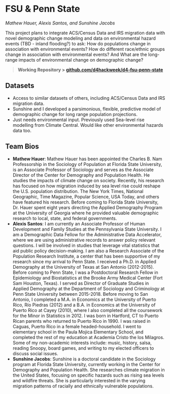 # FSU & Penn State

*Mathew Hauer, Alexis Santos, and Sunshine Jacobs*

This project plans to integrate ACS/Census Data and IRS migration data with novel demographic change modeling and data on environmental hazard events (TBD - inland flooding?) to ask: How do populations change in association with environmental events? How do different race/ethnic groups change in association with environmental events? And What are the long-range impacts of environmental change on demographic change?

> **Working Repository \> [github.com/d4hackweek/d4-fsu-penn-state](https://github.com/d4hackweek/d4-fsu-penn-state)**

## Datasets

- Access to similar datasets of others, including ACS/Census Data and IRS migration data.
- Sunshine and I developed a parsimonious, flexible, predictive model of demographic change for long range population projections.
- Just needs environmental input. Previously used Sea-level rise modelling from Climate Central. Would like other environmental hazards data too.

## Team Bios

- **Mathew Hauer**: Mathew Hauer has been appointed the Charles B. Nam Professorship in the Sociology of Population at Florida State University, is an Associate Professor of Sociology and serves as the Associate Director of the Center for Demography and Population Health. He studies the impacts of climate change on society. Recently, his research has focused on how migration induced by sea level rise could reshape the U.S. population distribution. The New York Times, National Geographic, Time Magazine, Popular Science, USA Today, and others have featured his research. Before coming to Florida State University, Dr. Hauer spent eight years directing the Applied Demography Program at the University of Georgia where he provided valuable demographic research to local, state, and federal governments.
- **Alexis Santos**: I am currently an Associate Professor of Human Development and Family Studies at the Pennsylvania State University. I am a Demographic Data Fellow for the Administrative Data Accelerator, where we are using administrative records to answer policy relevant questions. I will be involved in studies that leverage vital statistics that aid public policy decision-making.  I am also a Research Associate of the Population Research Institute, a center that has been supportive of my research since my arrival to Penn State. I received a Ph.D. in Applied Demography at the University of Texas at San Antonio (2012-2015). Before coming to Penn State, I was a Postdoctoral Research Fellow in Epidemiology and Biostatistics at the Brooke Army Medical Center (Fort Sam Houston, Texas). I served as Director of Graduate Studies in Applied Demography at the Department of Sociology and Criminology at Penn State University between 2015-2018. Before moving to San Antonio, I completed a M.A. in Economics at the University of Puerto Rico, Río Piedras (2012) and a B.A. in Economics at the University of Puerto Rico at Cayey (2010), where I also completed all the coursework for the Minor in Statistics in 2012. I was born in Hartford, CT to Puerto Rican parents who returned to Puerto Rico in 1990. I was raised in Caguas, Puerto Rico in a female headed-household. I went to elementary school in the Paula Mojica Elementary School, and completed the rest of my education at Academia Cristo the los Milagros. Some of my non-academic interests include: music, history, salsa, reading Snoopy, board games, and writing to my elected officers to discuss social issues.
- **Sunshine Jacobs**: Sunshine is a doctoral candidate in the Sociology program at Florida State University, currently working in the Center for Demography and Population Health. She researches climate migration in the United States, focusing on specific hazards such as rising sea levels and wildfire threats. She is particularly interested in the varying migration patterns of racially and ethnically vulnerable populations.
